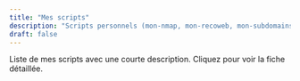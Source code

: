 ```yaml
---
title: "Mes scripts"
description: "Scripts personnels (mon-nmap, mon-recoweb, mon-subdomains)."
draft: false
---
```

Liste de mes scripts avec une courte description. Cliquez pour voir la fiche détaillée.
